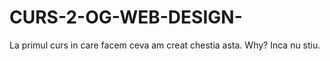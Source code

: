 # CURS-2-OG-WEB-DESIGN-
La primul curs in care facem ceva am creat chestia asta. Why? Inca nu stiu.

